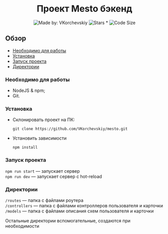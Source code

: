 <h1 align="center">Проект Mesto бэкенд</h1> 

<p align="center">
    <img alt="Made by: VKorchevskiy" src="https://img.shields.io/badge/Made%20by-VKorchevskiy-informational?style=for-the-badge&logo=appveyor" />
    <img alt="Stars *" src="https://img.shields.io/github/stars/VKorchevskiy/express-mesto?style=for-the-badge&logo=appveyor&color=informational" />
    <img alt="Code Size" src="https://img.shields.io/github/languages/code-size/VKorchevskiy/express-mesto?style=for-the-badge&logo=appveyor&color=informational">
</p>

## Обзор

* <a href="#need">Необходимо для работы</a>
* <a href="#install">Установка</a>
* <a href="#run">Запуск проекта</a>
* <a href="#dir">Директории</a>

<h3 id="need">Необходимо для работы</h3>

  * NodeJS & npm;
  * Git.

<h3 id="install">Установка</h3>

* Склонировать проект на ПК:

      git clone https://github.com/VKorchevskiy/mesto.git

* Установить зависимости

      npm install

<h3 id="run">Запуск проекта</h3>

  `npm run start` — запускает сервер   
  `npm run dev` — запускает сервер с hot-reload

<h3 id="dir">Директории</h3>

  `/routes` — папка с файлами роутера  
  `/controllers` — папка с файлами контроллеров пользователя и карточки   
  `/models` — папка с файлами описания схем пользователя и карточки  
  
Остальные директории вспомогательные, создаются при необходимости

